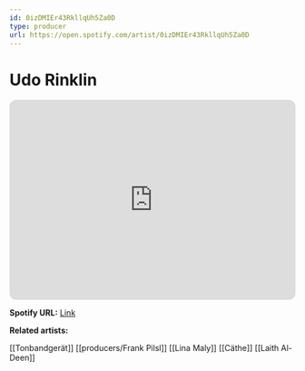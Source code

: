 ```yaml
---
id: 0izDMIEr43RkllqUh5Za0D
type: producer
url: https://open.spotify.com/artist/0izDMIEr43RkllqUh5Za0D
---
```

# Udo Rinklin

<iframe style="border-radius:12px" src="https://open.spotify.com/embed/artist/0izDMIEr43RkllqUh5Za0D" width="100%" height="352" frameBorder="0" allowfullscreen="" allow="autoplay; clipboard-write; encrypted-media; fullscreen; picture-in-picture" loading="lazy"></iframe>

**Spotify URL:** [Link](https://open.spotify.com/artist/0izDMIEr43RkllqUh5Za0D)

**Related artists:**

[[Tonbandgerät]]
[[producers/Frank Pilsl]]
[[Lina Maly]]
[[Cäthe]]
[[Laith Al-Deen]]
